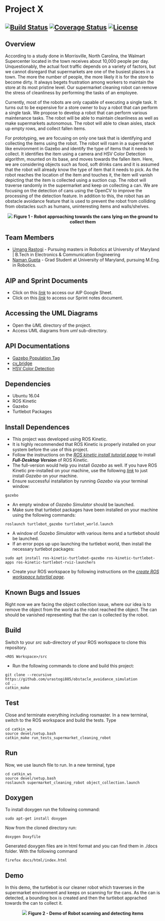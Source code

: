 # Project X
[![Build Status](https://travis-ci.org/urastogi885/Supermarket-Cleaning-Robot.svg?branch=master)](https://travis-ci.org/urastogi885/Supermarket-Cleaning-Robot)
[![Coverage Status](https://coveralls.io/repos/github/urastogi885/Supermarket-Cleaning-Robot/badge.svg?branch=master)](https://coveralls.io/github/urastogi885/Supermarket-Cleaning-Robot?branch=master)
[![License](https://img.shields.io/badge/License-BSD%203--Clause-blue.svg)](https://github.com/urastogi885/Supermarket-Cleaning-Robot/blob/master/LICENSE)
---

## Overview

According to a study done in Morrisville, North Carolina, the Walmart Supercenter located in the town
receives about 10,000 people per day. Unquestionably, the actual foot traffic depends on a variety of
factors, but we cannot disregard that supermarkets are one of the busiest places in a town. The more the
number of people, the more likely it is for the store to become dirty. It always begets frustration among
workers to maintain the store at its most pristine level. Our supermarket cleaning robot can remove the
stress of cleanliness by performing the tasks of an employee.

Currently, most of the robots are only capable of executing a single task. It turns out to be expensive for
a store owner to buy a robot that can perform a single task. We propose to develop a robot that can
perform various maintenance tasks. The robot will be able to maintain cleanliness as well as make
supermarkets autonomous. The robot will able to clean aisles, stack up empty rows, and collect fallen
items.

For prototyping, we are focusing on only one task that is identifying and collecting the items using the
robot. The robot will roam in a supermarket like environment in Gazebo and identify the type of items
that it needs to collect. It identifies the item using a camera and HSV Color Detection algorithm, mounted on its base, and moves towards the
fallen item. Here, we are considering objects such as food, soft drinks cans and it is assumed that the robot
will already know the type of item that it needs to pick. As the robot reaches the location of the item and
touches it, the item will vanish depicting that the item is collected using a suction cup. The robot will
traverse randomly in the supermarket and keep on collecting a can. We are focusing on the detection of
cans using the OpenCV to improve the processing of the detection feature. In addition to this, the robot
has an obstacle avoidance feature that is used to prevent the robot from colliding from obstacles such as
humans, uninteresting items and walls/shelves.

<p align="center">
<img src="https://github.com/urastogi885/Supermarket-Cleaning-Robot/blob/master/data/readme_images/supermarket_world.jpg">
<b>Figure 1 - Robot approaching towards the cans lying on the ground to collect them</b>
</p>


## Team Members

- [Umang Rastogi](https://github.com/urastogi885) - Pursuing masters in Robotics at University of Maryland | B.Tech in Electronics & Communication Engineering
- [Naman Gupta](https://github.com/namangupta98) - Grad Student at University of Maryland, pursuing M.Eng. in Robotics.

## AIP and Sprint Documents

- Click on this [*link*](https://docs.google.com/spreadsheets/d/1k6e7rM7TTvE5w2fQ_wuSDY_giNWaVuCHeImB6D53lT4/edit?usp=sharing)
to access our AIP Google Sheet.
- Click on this [*link*](https://docs.google.com/document/d/1iQZUstgoCCvtSvlcv1_xpxGW6ntUbkOpcgMuvrSP_ms/edit?usp=sharing)
to access our Sprint notes document.

## Accessing the UML Diagrams

- Open the *UML* directory of the project.
- Access UML diagrams from *uml* sub-directory.

## API Documentations

- [Gazebo Population Tag](http://gazebosim.org/tutorials?tut=model_population&cat=build_world)
- [cv_bridge](http://wiki.ros.org/cv_bridge/Tutorials/UsingCvBridgeToConvertBetweenROSImagesAndOpenCVImages)
- [HSV Color Detection](https://docs.opencv.org/trunk/df/d9d/tutorial_py_colorspaces.html)

## Dependencies

- Ubuntu 16.04
- ROS Kinetic
- Gazebo
- Turtlebot Packages

## Install Dependences

- This project was developed using ROS Kinetic.
- It is highly recommended that ROS Kinetic is properly installed on your system before the use of this project.
- Follow the instructions on the [*ROS kinetic install tutorial page*](http://wiki.ros.org/kinetic/Installation/Ubuntu)
  to install ***Full-Desktop Version*** of ROS Kinetic.
- The full-version would help you install *Gazebo* as well. If you have ROS Kinetic pre-installed on your machine, use
  the following [*link*](http://gazebosim.org/tutorials?tut=install_ubuntu&cat=install) to just install *Gazebo* on your
  machine.
- Ensure successful installation by running *Gazebo* via your terminal window:
```
gazebo
```
- An empty window of *Gazebo Simulator* should be launched.
- Make sure that turtlebot packages have been installed on your machine using the following commands:
```
roslaunch turtlebot_gazebo turtlebot_world.launch
``` 
- A window of *Gazebo Simulator* with various items and a turtlebot should be launched.
- If an error pops up upo launching the turtlebot world, then install the necessary turtlebot packages:
```
sudo apt install ros-kinetic-turtlebot-gazebo ros-kinetic-turtlebot-apps ros-kinetic-turtlebot-rviz-launchers
```
- Create your ROS workspace by following instructions on the [*create ROS workspace tutortial page*](http://wiki.ros.org/catkin/Tutorials/create_a_workspace).
   
## Known Bugs and Issues

Right now we are facing the object collection issue, where our idea is to remove the object from the world as the robot reached the object. The can should be vanished representing that the can is collected by the robot.

## Build

Switch to your *src* sub-directory of your ROS workspace to clone this repository.
```
<ROS Workspace>/src
```
- Run the following commands to clone and build this project:
```
git clone --recursive https://github.com/urastogi885/obstacle_avoidance_simulation
cd ..
catkin_make
```

## Test

Close and terminate everything including rosmaster. In a new terminal, switch to the ROS workspace and build the tests.  Type

```
cd catkin_ws
source devel/setup.bash
catkin_make run_tests_supermarket_cleaning_robot
```

## Run

Now, we use launch file to run. In a new terminal, type

```
cd catkin_ws
source devel/setup.bash
roslaunch supermarket_cleaning_robot object_collection.launch
```

## Doxygen

To install doxygen run the following command:

```
sudo apt-get install doxygen
```
Now from the cloned directory run:

```
doxygen Doxyfile
```

Generated doxygen files are in html format and you can find them in ./docs folder. With the following command

```
firefox docs/html/index.html
```

## Demo

In this demo, the turtlebot is our cleaner robot which traverses in the supermarket environment and keeps on scanning for the cans. As the can is detected, a bounding box is created and then the turtlebot apprached towards the can to collect it.
<p align="center">
<img src="https://github.com/urastogi885/Supermarket-Cleaning-Robot/blob/master/data/readme_images/demo.gif">
<b>Figure 2 - Demo of Robot scanning and detecting items</b>
</p>
